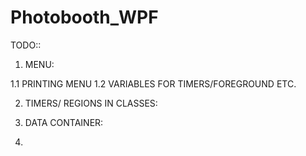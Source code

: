 # Photobooth_WPF

TODO::
1. MENU:

1.1 PRINTING MENU
1.2 VARIABLES FOR TIMERS/FOREGROUND ETC.

2. TIMERS/ REGIONS IN CLASSES:

3. DATA CONTAINER:

4.
